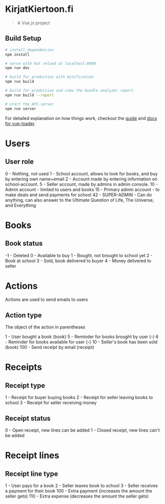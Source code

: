 # KirjatKiertoon.fi

> A Vue.js project

## Build Setup

``` bash
# install dependencies
npm install

# serve with hot reload at localhost:8080
npm run dev

# build for production with minification
npm run build

# build for production and view the bundle analyzer report
npm run build --report

# start the API-server
npm run server
```

For detailed explanation on how things work, checkout the [guide](http://vuejs-templates.github.io/webpack/) and [docs for vue-loader](http://vuejs.github.io/vue-loader).


# Users

## User role

0 - Nothing, not used
1 - School account, allows to look for books, and buy by entering own name+email
2 - Account made by entering information on school-account.
5 - Seller account, made by admins in admin console.
10 - Admin account - limited to users and books
15 - Primary admin account - to make deals and send payments for school
42 - SUPER-ADMIN - Can do anything, can also answer to the Ultimate Question of Life, The Universe, and Everything


# Books

## Book status

-1 - Deleted
0  - Available to buy
1  - Bought, not brought to school yet
2  - Book at school
3  - Sold, book delivered to buyer
4  - Money delivered to seller


# Actions

Actions are used to send emails to users

## Action type
The object of the action in parentheses

1   - User bought a book                    (book)
5   - Reminder for books brought by user    (-)
6   - Reminder for books available for user (-)
10  - Seller's book has been sold           (book)
100 - Send receipt by email                 (receipt)


# Receipts

## Receipt type

1 - Receipt for buyer buying books
2 - Receipt for seller leaving books to school
3 - Receipt for seller receiving money

## Receipt status

0 - Open receipt, new lines can be added
1 - Closed receipt, new lines can't be added


# Receipt lines

## Receipt line type

1 - User pays for a book
2 - Seller leaves book to school
3 - Seller receives a payment for their book
100 - Extra payment (increases the amount the seller gets)
110 - Extra expense (decreases the amount the seller gets)
